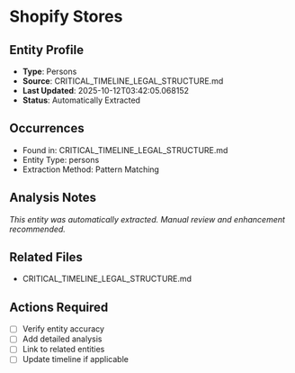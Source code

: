 # Shopify Stores

## Entity Profile
- **Type**: Persons
- **Source**: CRITICAL_TIMELINE_LEGAL_STRUCTURE.md
- **Last Updated**: 2025-10-12T03:42:05.068152
- **Status**: Automatically Extracted

## Occurrences
- Found in: CRITICAL_TIMELINE_LEGAL_STRUCTURE.md
- Entity Type: persons
- Extraction Method: Pattern Matching

## Analysis Notes
*This entity was automatically extracted. Manual review and enhancement recommended.*

## Related Files
- CRITICAL_TIMELINE_LEGAL_STRUCTURE.md

## Actions Required
- [ ] Verify entity accuracy
- [ ] Add detailed analysis
- [ ] Link to related entities
- [ ] Update timeline if applicable
